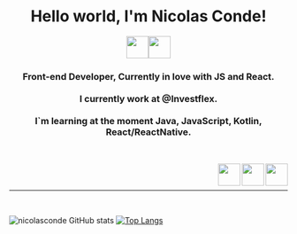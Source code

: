 <h1 align="center">Hello world, I'm Nicolas Conde!</h1>
<p align="center">
<a href="https://www.linkedin.com/in/nicolas-conde/" ><img src="https://img.icons8.com/nolan/128/linkedin-circled.png" width="40" ><a href="https://api.whatsapp.com/send?phone=5511984041727" ><img src="https://img.icons8.com/nolan/128/whatsapp.png" width="40" ></a>


<h3 align="center">
Front-end Developer, Currently in love with JS and React.
<br>
<br>
I currently work at @Investflex.
<br>
<br>
I`m learning at the moment Java, JavaScript, Kotlin, React/ReactNative.
</h3>

<br>
<p align="center">
<a><img src="https://img.icons8.com/nolan/64/react-native.png" width="40" align="right"></a><a><img src="https://img.icons8.com/nolan/96/javascript.png" width="40" align="right"></a><a><img src="https://img.icons8.com/nolan/128/java-coffee-cup-logo.png" width="40" align="right"></a>
</p>
<br>
<br>

---

<br>

![nicolasconde GitHub stats](https://github-readme-stats.vercel.app/api?username=nicolasconde&show_icons=true&theme=radical) [![Top Langs](https://github-readme-stats.vercel.app/api/top-langs/?username=nicolasconde&layout=compact&theme=radical)](https://github.com/nicolasconde/github-readme-stats)
